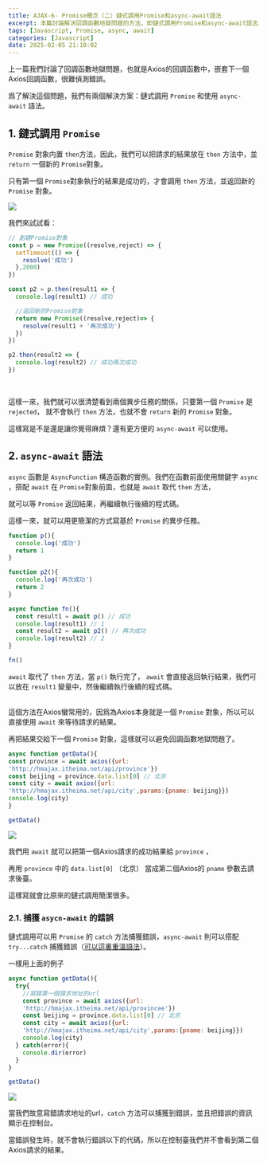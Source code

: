 ```yaml
---
title: AJAX-6- Promise概念（二）鏈式調用Promise和async-await語法
excerpt: 本篇討論解決回調函數地獄問題的方法，即鏈式調用Promise和async-await語法。
tags: [Javascript, Promise, async, await] 
categories: [Javascript]
date: 2025-02-05 21:10:02
---
```



上一篇我們討論了回調函數地獄問題，也就是Axios的回調函數中，嵌套下一個Axios回調函數，很難偵測錯誤。

爲了解決這個問題，我們有兩個解決方案：鏈式調用 `Promise` 和使用 `async-await` 語法。

## 1. 鏈式調用 `Promise`
`Promise` 對象内置 `then`方法，因此，我們可以把請求的結果放在 `then` 方法中，並 `return` 一個新的 `Promise`對象。

只有第一個 `Promise`對象執行的結果是成功的，才會調用 `then` 方法，並返回新的 `Promise` 對象。

![](/img/AJAX/AJAX-6-1.png)

我們來試試看：
```javascript
// 創建Promise對象
const p = new Promise((resolve,reject) => {
  setTimeout(() => {
    resolve('成功')
  },2000)
})

const p2 = p.then(result1 => {
  console.log(result1) // 成功

  //返回新的Promise對象
  return new Promise((resolve,reject)=> {
    resolve(result1 + '再次成功')
  })
})

p2.then(result2 => {
  console.log(result2) // 成功再次成功
})
```
<br>

這樣一來，我們就可以很清楚看到兩個異步任務的關係，只要第一個 `Promise` 是 `rejected`， 就不會執行 `then` 方法，也就不會 `return` 新的 `Promise` 對象。
<br>

這樣寫是不是還是讓你覺得麻煩？還有更方便的 `async-await` 可以使用。

## 2. `async-await` 語法
`async` 函數是 `AsyncFunction` 構造函數的實例。我們在函數前面使用關鍵字 `async` ，搭配 `await` 在 `Promise`對象前面，也就是 `await` 取代 `then` 方法，

就可以等 `Promise` 返回結果，再繼續執行後續的程式碼。
<br>

這樣一來，就可以用更簡潔的方式寫基於 `Promise` 的異步任務。
<br>

```javascript
function p(){
  console.log('成功')
  return 1
}

function p2(){
  console.log('再次成功')
  return 2
}

async function fn(){
  const result1 = await p() // 成功
  console.log(result1) // 1
  const result2 = await p2() // 再次成功
  console.log(result2) // 2
}

fn()
```

`await` 取代了 `then` 方法，當 `p()` 執行完了， `await` 會直接返回執行結果，我們可以放在 `result1` 變量中，然後繼續執行後續的程式碼。
<br>
<br>

這個方法在Axios蠻常用的，因爲為Axios本身就是一個 `Promise` 對象，所以可以直接使用 `await` 來等待請求的結果。

再把結果交給下一個 `Promise` 對象，這樣就可以避免回調函數地獄問題了。
<br>

```javascript
async function getData(){
const province = await axios({url:
'http://hmajax.itheima.net/api/province'})
const beijing = province.data.list[0] // 北京
const city = await axios({url:
'http://hmajax.itheima.net/api/city',params:{pname: beijing}})
console.log(city)
}

getData()
```
![](/img/AJAX/AJAX-6-2.png)

我們用 `await` 就可以把第一個Axios請求的成功結果給 `province` ，

再用 `province` 中的 `data.list[0]` （北京） 當成第二個Axios的 `pname` 參數去請求後臺。

這樣寫就會比原來的鏈式調用簡潔很多。

### 2.1. 捕獲 `asycn-await` 的錯誤
鏈式調用可以用 `Promise` 的 `catch` 方法捕獲錯誤，`async-await` 則可以搭配 `try...catch` 捕獲錯誤（[可以這裏重溫語法](https://wooiseong.vercel.app/2025/01/22/JS-38-error/)）。

一樣用上面的例子
```javascript
async function getData(){
  try{
    //寫錯第一個請求地址的url
    const province = await axios({url:
    'http://hmajax.itheima.net/api/provincee'})
    const beijing = province.data.list[0] // 北京
    const city = await axios({url:
    'http://hmajax.itheima.net/api/city',params:{pname: beijing}})
    console.log(city)
  } catch(error){
    console.dir(error)
  }
}

getData()
```
![](/img/AJAX/AJAX-6-3.png)

當我們故意寫錯請求地址的url，`catch` 方法可以捕獲到錯誤，並且把錯誤的資訊顯示在控制台。

當錯誤發生時，就不會執行錯誤以下的代碼，所以在控制臺我們并不會看到第二個Axios請求的結果。
<br>